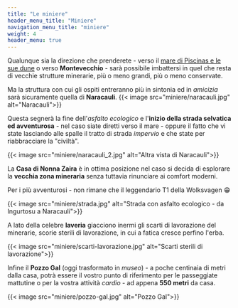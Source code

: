 ```yaml
---
title: "Le miniere"
header_menu_title: "Miniere"
navigation_menu_title: "miniere"
weight: 4
header_menu: true
---
```


Qualunque sia la direzione che prenderete - verso il [mare di Piscinas e le sue dune](#piscinas) o verso **Montevecchio** - sarà possibile imbattersi in quel che resta di vecchie strutture minerarie, più o meno grandi, più o meno conservate.

Ma la struttura con cui gli ospiti entreranno più in sintonia ed in _amicizia_ sarà sicuramente quella di **Naracauli**.
{{< image src="miniere/naracauli.jpg" alt="Naracauli">}}

Questa segnerà la fine dell'_asfalto ecologico_ e l'**inizio della strada selvatica ed avventurosa** - nel caso siate diretti verso il mare - oppure il fatto che vi state lasciando alle spalle il tratto di strada _impervio_ e che state per riabbracciare la "civiltà".

{{< image src="miniere/naracauli_2.jpg" alt="Altra vista di Naracauli">}}

La **Casa di Nonna Zaira** è in ottima posizione nel caso si decida di esplorare la __vecchia zona mineraria__ senza tuttavia rinunciare ai comfort moderni.

Per i più avventurosi - non rimane che il leggendario T1 della Wolksvagen 😁

{{< image src="miniere/strada.jpg" alt="Strada con asfalto ecologico - da Ingurtosu a Naracauli">}}

A lato della celebre **laveria** giacciono inermi gli scarti di lavorazione del minerarie, scorie sterili di lavorazione, in cui a fatica cresce perfino l'erba.

{{< image src="miniere/scarti-lavorazione.jpg" alt="Scarti sterili di lavorazione">}}

Infine il **Pozzo Gal** (oggi trasformato in _museo_) - a poche centinaia di metri dalla casa, potrà essere il vostro punto di riferimento per le passeggiate mattutine o per la vostra attività _cardio_ - ad appena **550 metri** da casa.

{{< image src="miniere/pozzo-gal.jpg" alt="Pozzo Gal">}}



